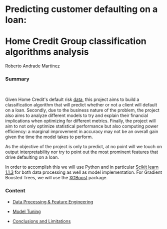 # Predicting customer defaulting on a loan:<br><br>Home Credit Group classification algorithms analysis

Roberto Andrade Martínez

### Summary
<br>

Given Home Credit's default risk [data](https://www.kaggle.com/competitions/home-credit-default-risk/data), this project aims to build a classification algorithm that will predict whether or not a client will default on a loan. Secondly, due to the business nature of the problem, the project also aims to analyze different models to try and explain their financial implications when optimizing for different metrics. Finally, the project will aim to not only optimize statistical performance but also computing power efficiency: a marginal improvement in accuracy may not be an overall gain given the time the model takes to perform.

As the objective of the project is only to predict, at no point will we touch on output interpretability nor try to point out the most prominent features that drive defaulting on a loan.

In order to accomplish this we will use Python and in particular [Scikit learn 1.1.3](https://scikit-learn.org/stable/index.html) for both data processing as well as model implementation. For Gradient Boosted Trees, we will use the [XGBoost](https://xgboost.readthedocs.io/en/stable/index.html) package.

### Content
- [Data Processing & Feature Engineering](https://github.com/roberto-andrade22/loan_default_classification/blob/main/data_preparation.ipynb)

- [Model Tuning](https://github.com/roberto-andrade22/loan_default_classification/blob/main/ML_predictions.ipynb)

- [Conclusions and Limitations](https://github.com/roberto-andrade22/loan_default_classification/blob/main/Conclusions.md)